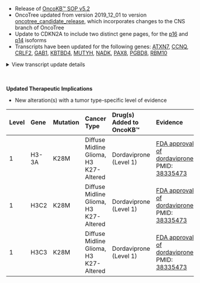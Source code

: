 - Release of [OncoKB™ SOP v5.2](https://www.oncokb.org/sop)
- OncoTree updated from version 2019_12_01 to version [oncotree_candidate_release](https://oncotree.mskcc.org/?version=oncotree_candidate_release&field=NAME), which incorporates changes to the CNS branch of OncoTree
- Update to CDKN2A to include two distinct gene pages, for the [p16](https://www.oncokb.org/gene/CDKN2A) and [p14](<https://oncokb.org/gene/CDKN2A%20(p14)>) isoforms
- Transcripts have been updated for the following genes: [ATXN7](https://www.oncokb.org/gene/ATXN7), [CCNQ](https://www.oncokb.org/gene/CCNQ), [CRLF2](https://www.oncokb.org/gene/CRLF2), [GAB1](https://www.oncokb.org/gene/GAB1), [KBTBD4](https://www.oncokb.org/gene/KBTBD4), [MUTYH](https://www.oncokb.org/gene/MUTYH), [NADK](https://www.oncokb.org/gene/NADK), [PAX8](https://www.oncokb.org/gene/PAX8), [PGBD8](https://www.oncokb.org/gene/PGBD8), [RBM10](https://www.oncokb.org/gene/RBM10)

<details>
<summary>View transcript update details</summary>

| Gene                                         | Old Transcript(s)               | Updated Transcript(s)                                 |
| :------------------------------------------- | :------------------------------ | :---------------------------------------------------- |
| [ATXN7](https://www.oncokb.org/gene/ATXN7)   | ENST00000295900 (GRCh37/GRCh38) | ENST00000398590.3 (GRCh37) ENST00000522345.2 (GRCh38) |
| [CCNQ](https://www.oncokb.org/gene/CCNQ)     | ENST00000576892 (GRCh37/GRCh38) | ENST00000406277.2 (GRCh37) ENST00000576892.8 (GRCh38) |
| [CRLF2](https://www.oncokb.org/gene/CRLF2)   | ENST00000381566 (GRCh37/GRCh38) | ENST00000400841.2 (GRCh37) ENST00000400841.8 (GRCh38) |
| [GAB1](https://www.oncokb.org/gene/GAB1)     | ENST00000262994 (GRCh37/GRCh38) | ENST00000262995.4 (GRCh37) ENST00000262995.9 (GRCh38) |
| [KBTBD4](https://www.oncokb.org/gene/KBTBD4) | ENST00000395288 (GRCh37/GRCh38) | ENST00000430070.2 (GRCh37) ENST00000430070.7 (GRCh38) |
| [MUTYH](https://www.oncokb.org/gene/MUTYH)   | ENST00000372115 (GRCh37/GRCh38) | ENST00000450313.1 (GRCh37) ENST00000710952.2 (GRCh38) |
| [NADK](https://www.oncokb.org/gene/NADK)     | ENST00000341426 (GRCh37/GRCh38) | ENST00000378625.1 (GRCh37) ENST00000378625.5 (GRCh38) |
| [PAX8](https://www.oncokb.org/gene/PAX8)     | ENST00000263334 (GRCh37/GRCh38) | ENST00000429538.3 (GRCh37) ENST00000429538.8 (GRCh38) |
| [PGBD8](https://www.oncokb.org/gene/PGBD8)   | ENST00000525115 (GRCh37/GRCh38) | ENST00000391860.1 (GRCh37) ENST00000391860.7 (GRCh38) |
| [RBM10](https://www.oncokb.org/gene/RBM10)   | ENST00000329236 (GRCh37/GRCh38) | ENST00000377604.3 (GRCh37) ENST00000377604.8 (GRCh38) |

</details>
<br></br>

**Updated Therapeutic Implications**

- New alteration(s) with a tumor type-specific level of evidence

| Level | Gene  | Mutation | Cancer Type                            | Drug(s) Added to OncoKB™ | Evidence                                                                                                                                                                                                                        |
| :---- | :---- | :------- | :------------------------------------- | :----------------------- | :------------------------------------------------------------------------------------------------------------------------------------------------------------------------------------------------------------------------------ |
| 1     | H3-3A | K28M     | Diffuse Midline Glioma, H3 K27-Altered | Dordaviprone (Level 1\)  | [FDA approval of dordaviprone](https://www.fda.gov/drugs/resources-information-approved-drugs/fda-grants-accelerated-approval-dordaviprone-diffuse-midline-glioma); PMID: [38335473](https://pubmed.ncbi.nlm.nih.gov/38335473/) |
| 1     | H3C2  | K28M     | Diffuse Midline Glioma, H3 K27-Altered | Dordaviprone (Level 1\)  | [FDA approval of dordaviprone](https://www.fda.gov/drugs/resources-information-approved-drugs/fda-grants-accelerated-approval-dordaviprone-diffuse-midline-glioma); PMID: [38335473](https://pubmed.ncbi.nlm.nih.gov/38335473/) |
| 1     | H3C3  | K28M     | Diffuse Midline Glioma, H3 K27-Altered | Dordaviprone (Level 1\)  | [FDA approval of dordaviprone](https://www.fda.gov/drugs/resources-information-approved-drugs/fda-grants-accelerated-approval-dordaviprone-diffuse-midline-glioma); PMID: [38335473](https://pubmed.ncbi.nlm.nih.gov/38335473/) |
